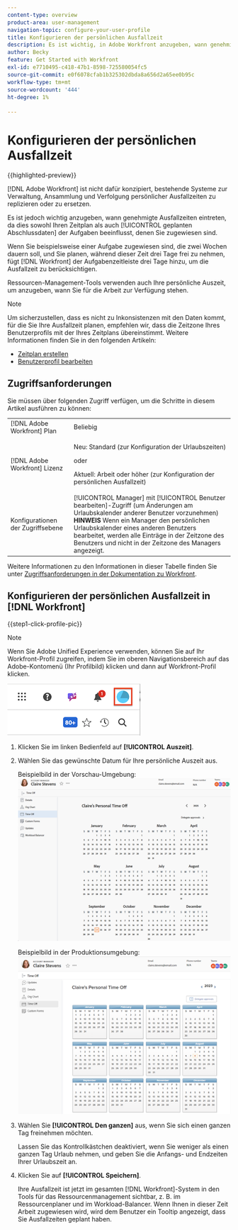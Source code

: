 ```yaml
---
content-type: overview
product-area: user-management
navigation-topic: configure-your-user-profile
title: Konfigurieren der persönlichen Ausfallzeit
description: Es ist wichtig, in Adobe Workfront anzugeben, wann genehmigte Ausfallzeiten eintreten, da sich dies auf Ihren Zeitplan und die geplanten Abschlussdaten der Aufgaben auswirkt, denen Sie zugewiesen sind.
author: Becky
feature: Get Started with Workfront
exl-id: e7710495-c418-47b1-8598-725580054fc5
source-git-commit: e0f6078cfab1b325302dbda8a656d2a65ee0b95c
workflow-type: tm+mt
source-wordcount: '444'
ht-degree: 1%

---
```


# Konfigurieren der persönlichen Ausfallzeit

{{highlighted-preview}}

<!-- Audited: 12/2023 -->

[!DNL Adobe Workfront] ist nicht dafür konzipiert, bestehende Systeme zur Verwaltung, Ansammlung und Verfolgung persönlicher Ausfallzeiten zu replizieren oder zu ersetzen.

Es ist jedoch wichtig anzugeben, wann genehmigte Ausfallzeiten eintreten, da dies sowohl Ihren Zeitplan als auch [!UICONTROL geplanten Abschlussdaten] der Aufgaben beeinflusst, denen Sie zugewiesen sind.

Wenn Sie beispielsweise einer Aufgabe zugewiesen sind, die zwei Wochen dauern soll, und Sie planen, während dieser Zeit drei Tage frei zu nehmen, fügt [!DNL Workfront] der Aufgabenzeitleiste drei Tage hinzu, um die Ausfallzeit zu berücksichtigen.

Ressourcen-Management-Tools verwenden auch Ihre persönliche Auszeit, um anzugeben, wann Sie für die Arbeit zur Verfügung stehen.

>[!NOTE]
>
>Um sicherzustellen, dass es nicht zu Inkonsistenzen mit den Daten kommt, für die Sie Ihre Ausfallzeit planen, empfehlen wir, dass die Zeitzone Ihres Benutzerprofils mit der Ihres Zeitplans übereinstimmt. Weitere Informationen finden Sie in den folgenden Artikeln:
>
>* [Zeitplan erstellen](../../../administration-and-setup/set-up-workfront/configure-timesheets-schedules/create-schedules.md)
>* [Benutzerprofil bearbeiten](../../../administration-and-setup/add-users/create-and-manage-users/edit-a-users-profile.md)
>

## Zugriffsanforderungen

Sie müssen über folgenden Zugriff verfügen, um die Schritte in diesem Artikel ausführen zu können:

<table style="table-layout:auto"> 
 <col> 
 </col> 
 <col> 
 </col> 
 <tbody> 
  <tr> 
   <td role="rowheader">[!DNL Adobe Workfront] Plan</td> 
   <td>Beliebig</td> 
  </tr> 
  <tr> 
   <td role="rowheader">[!DNL Adobe Workfront] Lizenz</td> 
   <td> <p>Neu: Standard (zur Konfiguration der Urlaubszeiten)</p>
        <p>oder</p>
        <p>Aktuell: Arbeit oder höher (zur Konfiguration der persönlichen Ausfallzeit)</p> </td>
  </tr> 
  <tr> 
   <td role="rowheader">Konfigurationen der Zugriffsebene</td> 
   <td>[!UICONTROL Manager] mit [!UICONTROL Benutzer bearbeiten]-Zugriff (um Änderungen am Urlaubskalender anderer Benutzer vorzunehmen)<br>
   <strong>HINWEIS</strong> Wenn ein Manager den persönlichen Urlaubskalender eines anderen Benutzers bearbeitet, werden alle Einträge in der Zeitzone des Benutzers und nicht in der Zeitzone des Managers angezeigt.</td> 
  </tr> 
 </tbody> 
</table>

Weitere Informationen zu den Informationen in dieser Tabelle finden Sie unter [Zugriffsanforderungen in der Dokumentation zu Workfront](/help/quicksilver/administration-and-setup/add-users/access-levels-and-object-permissions/access-level-requirements-in-documentation.md).

## Konfigurieren der persönlichen Ausfallzeit in [!DNL Workfront]

{{step1-click-profile-pic}}

>[!NOTE]
>
>Wenn Sie Adobe Unified Experience verwenden, können Sie auf Ihr Workfront-Profil zugreifen, indem Sie im oberen Navigationsbereich auf das Adobe-Kontomenü (Ihr Profilbild) klicken und dann auf Workfront-Profil klicken.
>
>![Workfront-Profil](assets/aue-profile.png)

1. Klicken Sie im linken Bedienfeld auf **[!UICONTROL Auszeit]**.
1. Wählen Sie das gewünschte Datum für Ihre persönliche Auszeit aus.

   <span class="preview">Beispielbild in der Vorschau-Umgebung:</span>
   ![Persönlicher Urlaubskalender](assets/personal-time-off-calendar-0925.png)

   Beispielbild in der Produktionsumgebung:
   ![Persönlicher Urlaubskalender](assets/personal-time-off-calendar.png)

1. Wählen Sie **[!UICONTROL Den ganzen]** aus, wenn Sie sich einen ganzen Tag freinehmen möchten.

   Lassen Sie das Kontrollkästchen deaktiviert, wenn Sie weniger als einen ganzen Tag Urlaub nehmen, und geben Sie die Anfangs- und Endzeiten Ihrer Urlaubszeit an.

1. Klicken Sie auf **[!UICONTROL Speichern]**.

   Ihre Ausfallzeit ist jetzt im gesamten [!DNL Workfront]-System in den Tools für das Ressourcenmanagement sichtbar, z. B. im Ressourcenplaner und im Workload-Balancer. Wenn Ihnen in dieser Zeit Arbeit zugewiesen wird, wird dem Benutzer ein Tooltip angezeigt, dass Sie Ausfallzeiten geplant haben.
